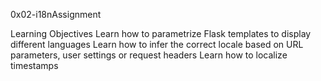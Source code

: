 0x02-i18nAssignment

Learning Objectives
Learn how to parametrize Flask templates to display different languages
Learn how to infer the correct locale based on URL parameters, user settings or request headers
Learn how to localize timestamps
